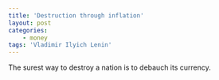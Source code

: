 ```yaml
---
title: 'Destruction through inflation'
layout: post
categories:
    - money
tags: 'Vladimir Ilyich Lenin'
---
```


The surest way to destroy a nation is to debauch its currency.